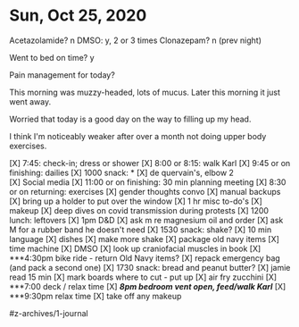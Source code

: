 # Sun, Oct 25, 2020
Acetazolamide? n
DMSO: y, 2 or 3 times
Clonazepam? n
(prev night)

Went to bed on time? y

Pain management for today?


This morning was muzzy-headed, lots of mucus. Later this morning it just went away. 

Worried that today is a good day on the way to filling up my head. 

I think I'm noticeably weaker after over a month not doing upper body exercises. 


[X] 7:45: check-in; dress or shower
[X] 8:00 or 8:15: walk Karl
[X] 9:45 or on finishing: dailies
[X] 1000 snack: *
[X] de quervain's, elbow 2	
[X] Social media
[X] 11:00 or on finishing: 30 min planning meeting
[X] 8:30 or on returning: exercises
[X] gender thoughts convo
[X] manual backups
[X] bring up a holder to put over the window
[X] 1 hr misc to-do's
[X] makeup
[X] deep dives on covid transmission during protests
[X] 1200 lunch: leftovers
[X] 1pm D&D
[X] ask m re magnesium oil and order
[X] ask M for a rubber band he doesn't need
[X] 1530 snack: shake?
[X] 10 min language
[X] dishes
[X] make more shake
[X] package old navy items
[X] time machine
[X] DMSO
[X] look up craniofacial muscles in book
[X] ***4:30pm bike ride - return Old Navy items?
[X] repack emergency bag (and pack a second one)
[X] 1730 snack: bread and peanut butter?
[X] jamie read 15 min
[X] mark boards where to cut - put up
[X] air fry zucchini
[X] ***7:00 deck / relax time
[X] ***8pm bedroom vent open, feed/walk Karl***
[X] ***9:30pm relax time
[X] take off any makeup

#z-archives/1-journal